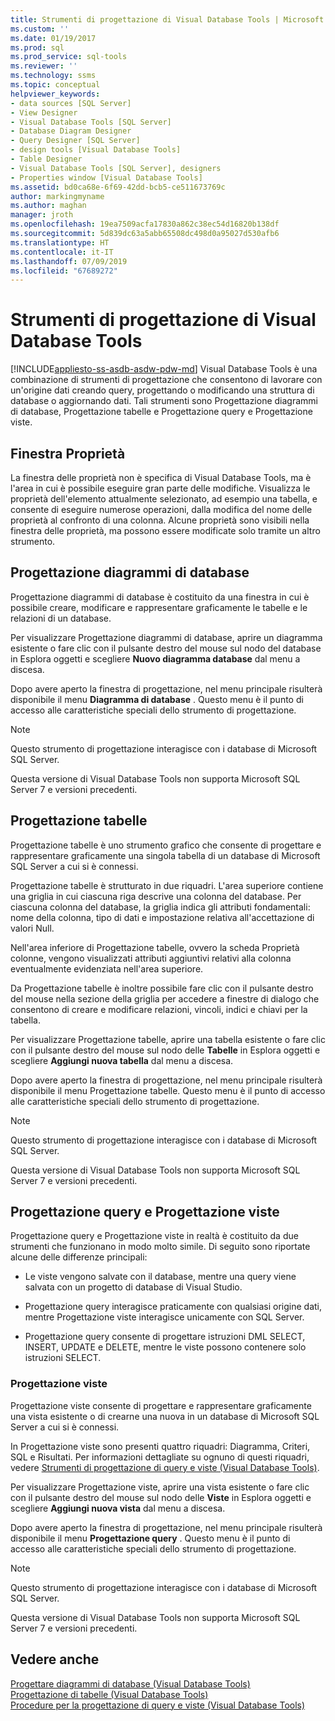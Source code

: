 ```yaml
---
title: Strumenti di progettazione di Visual Database Tools | Microsoft Docs
ms.custom: ''
ms.date: 01/19/2017
ms.prod: sql
ms.prod_service: sql-tools
ms.reviewer: ''
ms.technology: ssms
ms.topic: conceptual
helpviewer_keywords:
- data sources [SQL Server]
- View Designer
- Visual Database Tools [SQL Server]
- Database Diagram Designer
- Query Designer [SQL Server]
- design tools [Visual Database Tools]
- Table Designer
- Visual Database Tools [SQL Server], designers
- Properties window [Visual Database Tools]
ms.assetid: bd0ca68e-6f69-42dd-bcb5-ce511673769c
author: markingmyname
ms.author: maghan
manager: jroth
ms.openlocfilehash: 19ea7509acfa17830a862c38ec54d16820b138df
ms.sourcegitcommit: 5d839dc63a5abb65508dc498d0a95027d530afb6
ms.translationtype: HT
ms.contentlocale: it-IT
ms.lasthandoff: 07/09/2019
ms.locfileid: "67689272"
---
```

# <a name="visual-database-tool-designers"></a>Strumenti di progettazione di Visual Database Tools
[!INCLUDE[appliesto-ss-asdb-asdw-pdw-md](../../includes/appliesto-ss-asdb-asdw-pdw-md.md)]
Visual Database Tools è una combinazione di strumenti di progettazione che consentono di lavorare con un'origine dati creando query, progettando o modificando una struttura di database o aggiornando dati. Tali strumenti sono Progettazione diagrammi di database, Progettazione tabelle e Progettazione query e Progettazione viste.  
  
## <a name="properties-window"></a>Finestra Proprietà  
La finestra delle proprietà non è specifica di Visual Database Tools, ma è l'area in cui è possibile eseguire gran parte delle modifiche. Visualizza le proprietà dell'elemento attualmente selezionato, ad esempio una tabella, e consente di eseguire numerose operazioni, dalla modifica del nome delle proprietà al confronto di una colonna. Alcune proprietà sono visibili nella finestra delle proprietà, ma possono essere modificate solo tramite un altro strumento.  
  
## <a name="database-diagram-designer"></a>Progettazione diagrammi di database  
Progettazione diagrammi di database è costituito da una finestra in cui è possibile creare, modificare e rappresentare graficamente le tabelle e le relazioni di un database.  
  
Per visualizzare Progettazione diagrammi di database, aprire un diagramma esistente o fare clic con il pulsante destro del mouse sul nodo del database in Esplora oggetti e scegliere **Nuovo diagramma database** dal menu a discesa.  
  
Dopo avere aperto la finestra di progettazione, nel menu principale risulterà disponibile il menu **Diagramma di database** . Questo menu è il punto di accesso alle caratteristiche speciali dello strumento di progettazione.  
  
> [!NOTE]  
> Questo strumento di progettazione interagisce con i database di Microsoft SQL Server.  
>   
> Questa versione di Visual Database Tools non supporta Microsoft SQL Server 7 e versioni precedenti.  
  
## <a name="table-designer"></a>Progettazione tabelle  
Progettazione tabelle è uno strumento grafico che consente di progettare e rappresentare graficamente una singola tabella di un database di Microsoft SQL Server a cui si è connessi.  
  
Progettazione tabelle è strutturato in due riquadri. L'area superiore contiene una griglia in cui ciascuna riga descrive una colonna del database. Per ciascuna colonna del database, la griglia indica gli attributi fondamentali: nome della colonna, tipo di dati e impostazione relativa all'accettazione di valori Null.  
  
Nell'area inferiore di Progettazione tabelle, ovvero la scheda Proprietà colonne, vengono visualizzati attributi aggiuntivi relativi alla colonna eventualmente evidenziata nell'area superiore.  
  
Da Progettazione tabelle è inoltre possibile fare clic con il pulsante destro del mouse nella sezione della griglia per accedere a finestre di dialogo che consentono di creare e modificare relazioni, vincoli, indici e chiavi per la tabella.  
  
Per visualizzare Progettazione tabelle, aprire una tabella esistente o fare clic con il pulsante destro del mouse sul nodo delle **Tabelle** in Esplora oggetti e scegliere **Aggiungi nuova tabella** dal menu a discesa.  
  
Dopo avere aperto la finestra di progettazione, nel menu principale risulterà disponibile il menu Progettazione tabelle. Questo menu è il punto di accesso alle caratteristiche speciali dello strumento di progettazione.  
  
> [!NOTE]  
> Questo strumento di progettazione interagisce con i database di Microsoft SQL Server.  
>   
> Questa versione di Visual Database Tools non supporta Microsoft SQL Server 7 e versioni precedenti.  
  
## <a name="query-and-view-designer"></a>Progettazione query e Progettazione viste  
Progettazione query e Progettazione viste in realtà è costituito da due strumenti che funzionano in modo molto simile. Di seguito sono riportate alcune delle differenze principali:  
  
-   Le viste vengono salvate con il database, mentre una query viene salvata con un progetto di database di Visual Studio.  
  
-   Progettazione query interagisce praticamente con qualsiasi origine dati, mentre Progettazione viste interagisce unicamente con SQL Server.  
  
-   Progettazione query consente di progettare istruzioni DML SELECT, INSERT, UPDATE e DELETE, mentre le viste possono contenere solo istruzioni SELECT.  
  
### <a name="view-designer"></a>Progettazione viste  
Progettazione viste consente di progettare e rappresentare graficamente una vista esistente o di crearne una nuova in un database di Microsoft SQL Server a cui si è connessi.  
  
In Progettazione viste sono presenti quattro riquadri: Diagramma, Criteri, SQL e Risultati. Per informazioni dettagliate su ognuno di questi riquadri, vedere [Strumenti di progettazione di query e viste &#40;Visual Database Tools&#41;](../../ssms/visual-db-tools/query-and-view-designer-tools-visual-database-tools.md).  
  
Per visualizzare Progettazione viste, aprire una vista esistente o fare clic con il pulsante destro del mouse sul nodo delle **Viste** in Esplora oggetti e scegliere **Aggiungi nuova vista** dal menu a discesa.  
  
Dopo avere aperto la finestra di progettazione, nel menu principale risulterà disponibile il menu **Progettazione query** . Questo menu è il punto di accesso alle caratteristiche speciali dello strumento di progettazione.  
  
> [!NOTE]  
> Questo strumento di progettazione interagisce con i database di Microsoft SQL Server.  
>   
> Questa versione di Visual Database Tools non supporta Microsoft SQL Server 7 e versioni precedenti.  
  
## <a name="see-also"></a>Vedere anche  
[Progettare diagrammi di database &#40;Visual Database Tools&#41;](../../ssms/visual-db-tools/design-database-diagrams-visual-database-tools.md)  
[Progettazione di tabelle &#40;Visual Database Tools&#41;](../../ssms/visual-db-tools/design-tables-visual-database-tools.md)  
[Procedure per la progettazione di query e viste &#40;Visual Database Tools&#41;](../../ssms/visual-db-tools/design-queries-and-views-how-to-topics-visual-database-tools.md)  
  

